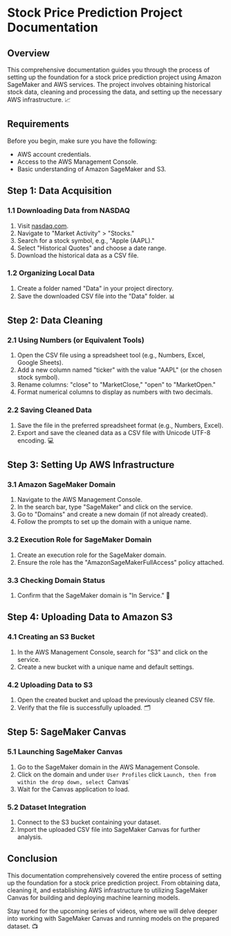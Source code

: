 # Stock Price Prediction Project Documentation

## Overview

This comprehensive documentation guides you through the process of setting up the foundation for a stock price prediction project using Amazon SageMaker and AWS services. The project involves obtaining historical stock data, cleaning and processing the data, and setting up the necessary AWS infrastructure. 📈

## Requirements

Before you begin, make sure you have the following:

- AWS account credentials.
- Access to the AWS Management Console.
- Basic understanding of Amazon SageMaker and S3.

## Step 1: Data Acquisition

### 1.1 Downloading Data from NASDAQ

1. Visit [nasdaq.com](https://www.nasdaq.com/).
2. Navigate to "Market Activity" > "Stocks."
3. Search for a stock symbol, e.g., "Apple (AAPL)."
4. Select "Historical Quotes" and choose a date range.
5. Download the historical data as a CSV file.

### 1.2 Organizing Local Data

1. Create a folder named "Data" in your project directory.
2. Save the downloaded CSV file into the "Data" folder. 📊

## Step 2: Data Cleaning

### 2.1 Using Numbers (or Equivalent Tools)

1. Open the CSV file using a spreadsheet tool (e.g., Numbers, Excel, Google Sheets).
2. Add a new column named "ticker" with the value "AAPL" (or the chosen stock symbol).
3. Rename columns: "close" to "MarketClose," "open" to "MarketOpen."
4. Format numerical columns to display as numbers with two decimals.

### 2.2 Saving Cleaned Data

1. Save the file in the preferred spreadsheet format (e.g., Numbers, Excel).
2. Export and save the cleaned data as a CSV file with Unicode UTF-8 encoding. 💻

## Step 3: Setting Up AWS Infrastructure

### 3.1 Amazon SageMaker Domain

1. Navigate to the AWS Management Console.
2. In the search bar, type "SageMaker" and click on the service.
3. Go to "Domains" and create a new domain (if not already created).
4. Follow the prompts to set up the domain with a unique name.

### 3.2 Execution Role for SageMaker Domain

1. Create an execution role for the SageMaker domain.
2. Ensure the role has the "AmazonSageMakerFullAccess" policy attached.

### 3.3 Checking Domain Status

1. Confirm that the SageMaker domain is "In Service." 🚀

## Step 4: Uploading Data to Amazon S3

### 4.1 Creating an S3 Bucket

1. In the AWS Management Console, search for "S3" and click on the service.
2. Create a new bucket with a unique name and default settings.

### 4.2 Uploading Data to S3

1. Open the created bucket and upload the previously cleaned CSV file.
2. Verify that the file is successfully uploaded. 🗂️

## Step 5: SageMaker Canvas

### 5.1 Launching SageMaker Canvas

1. Go to the SageMaker domain in the AWS Management Console.
2. Click on the domain and under `User Profiles` click `Launch, then from within the drop down, select `Canvas`
3. Wait for the Canvas application to load.

### 5.2 Dataset Integration

1. Connect to the S3 bucket containing your dataset.
2. Import the uploaded CSV file into SageMaker Canvas for further analysis.

## Conclusion

This documentation comprehensively covered the entire process of setting up the foundation for a stock price prediction project. From obtaining data, cleaning it, and establishing AWS infrastructure to utilizing SageMaker Canvas for building and deploying machine learning models.

Stay tuned for the upcoming series of videos, where we will delve deeper into working with SageMaker Canvas and running models on the prepared dataset. 📺

